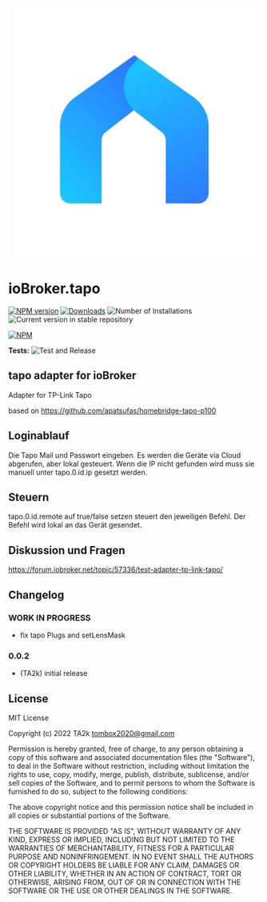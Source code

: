 ![Logo](admin/tapo.png)

# ioBroker.tapo

[![NPM version](https://img.shields.io/npm/v/iobroker.tapo.svg)](https://www.npmjs.com/package/iobroker.tapo)
[![Downloads](https://img.shields.io/npm/dm/iobroker.tapo.svg)](https://www.npmjs.com/package/iobroker.tapo)
![Number of Installations](https://iobroker.live/badges/tapo-installed.svg)
![Current version in stable repository](https://iobroker.live/badges/tapo-stable.svg)

[![NPM](https://nodei.co/npm/iobroker.tapo.png?downloads=true)](https://nodei.co/npm/iobroker.tapo/)

**Tests:** ![Test and Release](https://github.com/TA2k/ioBroker.tapo/workflows/Test%20and%20Release/badge.svg)

## tapo adapter for ioBroker

Adapter for TP-Link Tapo

based on
https://github.com/apatsufas/homebridge-tapo-p100

## Loginablauf

Die Tapo Mail und Passwort eingeben. Es werden die Geräte via Cloud abgerufen, aber lokal gesteuert.
Wenn die IP nicht gefunden wird muss sie manuell unter tapo.0.id.ip gesetzt werden.

## Steuern

tapo.0.id.remote auf true/false setzen steuert den jeweiligen Befehl. Der Befehl wird lokal an das Gerät gesendet.

## Diskussion und Fragen

<https://forum.iobroker.net/topic/57336/test-adapter-tp-link-tapo/>

## Changelog

### **WORK IN PROGRESS**

- fix tapo Plugs and setLensMask

### 0.0.2

- (TA2k) initial release

## License

MIT License

Copyright (c) 2022 TA2k <tombox2020@gmail.com>

Permission is hereby granted, free of charge, to any person obtaining a copy
of this software and associated documentation files (the "Software"), to deal
in the Software without restriction, including without limitation the rights
to use, copy, modify, merge, publish, distribute, sublicense, and/or sell
copies of the Software, and to permit persons to whom the Software is
furnished to do so, subject to the following conditions:

The above copyright notice and this permission notice shall be included in all
copies or substantial portions of the Software.

THE SOFTWARE IS PROVIDED "AS IS", WITHOUT WARRANTY OF ANY KIND, EXPRESS OR
IMPLIED, INCLUDING BUT NOT LIMITED TO THE WARRANTIES OF MERCHANTABILITY,
FITNESS FOR A PARTICULAR PURPOSE AND NONINFRINGEMENT. IN NO EVENT SHALL THE
AUTHORS OR COPYRIGHT HOLDERS BE LIABLE FOR ANY CLAIM, DAMAGES OR OTHER
LIABILITY, WHETHER IN AN ACTION OF CONTRACT, TORT OR OTHERWISE, ARISING FROM,
OUT OF OR IN CONNECTION WITH THE SOFTWARE OR THE USE OR OTHER DEALINGS IN THE
SOFTWARE.
